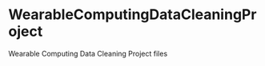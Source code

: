 WearableComputingDataCleaningProject
====================================

Wearable Computing Data Cleaning Project files
